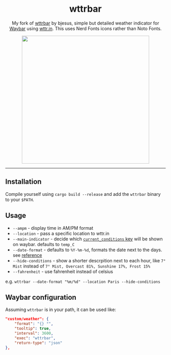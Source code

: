 <h1 align="center">
wttrbar
</h1>

<p align="center">
My fork of <a href="https://github.com/bjesus/wttrbar/">wttrbar</a> by bjesus, simple but detailed weather indicator for <a href="https://github.com/Alexays/Waybar/">Waybar</a> using <a href="https://wttr.in/">wttr.in</a>. This uses Nerd Fonts icons rather than Noto Fonts.
</p>
<p align="center">
<img src="https://github.com/fedepau/wttrbar/assets/86348751/8943a8e0-b3a2-47f7-a334-a57b67477969.png" height="400">
</p>
<hr />

## Installation

Compile yourself using `cargo build --release` and add the `wttrbar` binary to your `$PATH`.


## Usage

- `--ampm` - display time in AM/PM format
- `--location` - pass a specific location to wttr.in
- `--main-indicator` - decide which [`current_conditions` key](https://wttr.in/?format=j1) will be shown on waybar. defaults to `temp_C`
- `--date-format` - defaults to `%Y-%m-%d`, formats the date next to the days. see [reference](https://docs.rs/chrono/latest/chrono/format/strftime/index.html)
- `--hide-conditions` - show a shorter descrpition next to each hour, like `7° Mist` instead of `7° Mist, Overcast 81%, Sunshine 17%, Frost 15%`
- `--fahrenheit` - use fahrenheit instead of celsius

e.g. `wttrbar --date-format "%m/%d" --location Paris --hide-conditions`

## Waybar configuration

Assuming `wttrbar` is in your path, it can be used like:
```json
"custom/weather": {
    "format": "{} °",
    "tooltip": true,
    "interval": 3600,
    "exec": "wttrbar",
    "return-type": "json"
},
```
